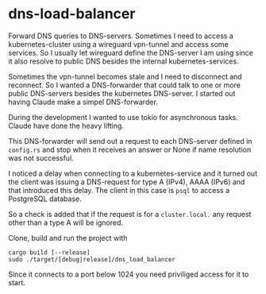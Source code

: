 # dns-load-balancer

Forward DNS queries to DNS-servers. Sometimes I need to access a kubernetes-cluster
using a wireguard vpn-tunnel and access some services. So I usually let wireguard
define the DNS-server I am using since it also resolve to public DNS besides the
internal kubernetes-services.

Sometimes the vpn-tunnel becomes stale and I need to disconnect and reconnect. So
I wanted a DNS-forwarder that could talk to one or more public DNS-servers besides
the kubernetes DNS-server. I started out having Claude make a simpel DNS-forwarder.

During the development I wanted to use tokio for asynchronous tasks. Claude have
done the heavy lifting.

This DNS-forwarder will send out a request to each DNS-server defined in `config.rs`
and stop when it receives an answer or None if name resolution was not successful.

I noticed a delay when connecting to a kubernetes-service and it turned out the client
was issuing a DNS-request for type A (IPv4), AAAA (IPv6) and that introduced this
delay. The client in this case is `psql` to access a PostgreSQL database.

So a check is added that if the request is for a `cluster.local.` any request other
than a type A will be ignored.

Clone, build and run the project with

```
cargo build [--release]
sudo ./target/[debug|release]/dns_load_balancer
```

Since it connects to a port below 1024 you need priviliged access for it to start.
